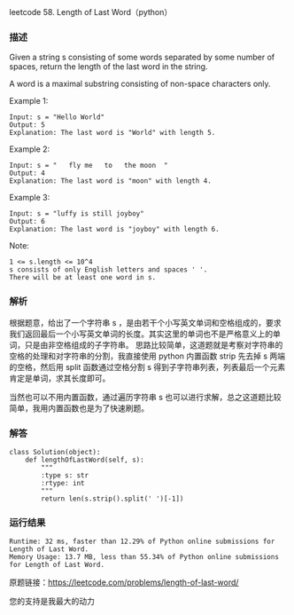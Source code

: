 leetcode  58. Length of Last Word（python）

### 描述


Given a string s consisting of some words separated by some number of spaces, return the length of the last word in the string.

A word is a maximal substring consisting of non-space characters only.




Example 1:


	Input: s = "Hello World"
	Output: 5
	Explanation: The last word is "World" with length 5.
	
Example 2:

	Input: s = "   fly me   to   the moon  "
	Output: 4
	Explanation: The last word is "moon" with length 4.


Example 3:


	Input: s = "luffy is still joyboy"
	Output: 6
	Explanation: The last word is "joyboy" with length 6.
	




Note:


	1 <= s.length <= 10^4
	s consists of only English letters and spaces ' '.
	There will be at least one word in s.

### 解析

根据题意，给出了一个字符串 s ，是由若干个小写英文单词和空格组成的，要求我们返回最后一个小写英文单词的长度。其实这里的单词也不是严格意义上的单词，只是由非空格组成的子字符串。
思路比较简单，这道题就是考察对字符串的空格的处理和对字符串的分割，我直接使用 python 内置函数 strip 先去掉 s 两端的空格，然后用 split 函数通过空格分割 s 得到子字符串列表，列表最后一个元素肯定是单词，求其长度即可。

当然也可以不用内置函数，通过遍历字符串 s 也可以进行求解，总之这道题比较简单，我用内置函数也是为了快速刷题。
### 解答
				
	class Solution(object):
	    def lengthOfLastWord(self, s):
	        """
	        :type s: str
	        :rtype: int
	        """
	        return len(s.strip().split(' ')[-1])

            	      
			
### 运行结果
	
	Runtime: 32 ms, faster than 12.29% of Python online submissions for Length of Last Word.
	Memory Usage: 13.7 MB, less than 55.34% of Python online submissions for Length of Last Word.


原题链接：https://leetcode.com/problems/length-of-last-word/



您的支持是我最大的动力
